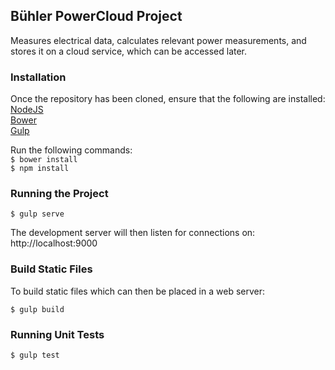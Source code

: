 ## Bühler PowerCloud Project

Measures electrical data, calculates relevant power measurements, and stores it on a cloud service, which can be accessed later.

### Installation

Once the repository has been cloned, ensure that the following are installed:
<br/>
[NodeJS](https://nodejs.org/en/)
<br/>
[Bower](https://bower.io/)
<br/>
[Gulp](http://gulpjs.com/)

Run the following commands: <br/>
` $ bower install ` <br/>
` $ npm install `


### Running the Project

`
$ gulp serve
`

The development server will then listen for connections on:
http://localhost:9000

### Build Static Files

To build static files which can then be placed in a web server:

`
$ gulp build
`

### Running Unit Tests

`
$ gulp test
`
